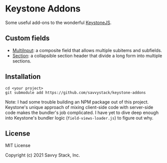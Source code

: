 # Keystone Addons

Some useful add-ons to the wonderful [KeystoneJS](https://www.keystonejs.com).

## Custom fields
* [MultiInput](./docs/multiinput.md): a composite field that allows multiple subitems and subfields.
* [Section](./docs/section.md): a collapsible section header that divide a long form into multiple sections.

## Installation

```
cd <your project>
git submodule add https://github.com/savvystack/keystone-addons
```

Note: I had some trouble building an NPM package out of this project. Keystone's unique approach of mixing
 client-side code with server-side code makes the bundler's job complicated. I have yet to dive deep
enough into Keystone's bundler logic (`field-views-loader.js`) to figure out why.

## License

MIT License

Copyright (c) 2021 Savvy Stack, Inc.
